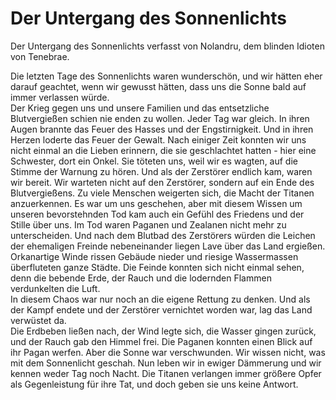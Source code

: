 # Der Untergang des Sonnenlichts

Der Untergang des Sonnenlichts verfasst von Nolandru, dem blinden Idioten von Tenebrae.

Die letzten Tage des Sonnenlichts waren wunderschön, und wir hätten eher darauf geachtet, wenn wir gewusst hätten, dass uns die Sonne bald auf immer verlassen würde.  
Der Krieg gegen uns und unsere Familien und das entsetzliche Blutvergießen schien nie enden zu wollen. Jeder Tag war gleich. In ihren Augen brannte das Feuer des Hasses und der Engstirnigkeit. Und in ihren Herzen loderte das Feuer der Gewalt. Nach einiger Zeit konnten wir uns nicht einmal an die Lieben erinnern, die sie geschlachtet hatten - hier eine Schwester, dort ein Onkel. Sie töteten uns, weil wir es wagten, auf die Stimme der Warnung zu hören. Und als der Zerstörer endlich kam, waren wir bereit. Wir warteten nicht auf den Zerstörer, sondern auf ein Ende des Blutvergießens. Zu viele Menschen weigerten sich, die Macht der Titanen anzuerkennen. Es war um uns geschehen, aber mit diesem Wissen um unseren bevorstehnden Tod kam auch ein Gefühl des Friedens und der Stille über uns. Im Tod waren Paganen und Zealanen nicht mehr zu unterscheiden. Und nach dem Blutbad des Zerstörers würden die Leichen der ehemaligen Freinde nebeneinander liegen Lave über das Land ergießen. Orkanartige Winde rissen Gebäude nieder und riesige Wassermassen überfluteten ganze Städte. Die Feinde konnten sich nicht einmal sehen, denn die bebende Erde, der Rauch und die lodernden Flammen verdunkelten die Luft.  
In diesem Chaos war nur noch an die eigene Rettung zu denken. Und als der Kampf endete und der Zerstörer vernichtet worden war, lag das Land verwüstet da.  
Die Erdbeben ließen nach, der Wind legte sich, die Wasser gingen zurück, und der Rauch gab den Himmel frei. Die Paganen konnten einen Blick auf ihr Pagan werfen. Aber die Sonne war verschwunden. Wir wissen nicht, was mit dem Sonnenlicht geschah. Nun leben wir in ewiger Dämmerung und wir kennen weder Tag noch Nacht. Die Titanen verlangen immer größere Opfer als Gegenleistung für ihre Tat, und doch geben sie uns keine Antwort.

